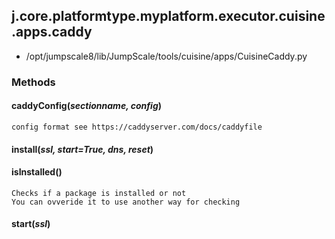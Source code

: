 <!-- toc -->
## j.core.platformtype.myplatform.executor.cuisine.apps.caddy

- /opt/jumpscale8/lib/JumpScale/tools/cuisine/apps/CuisineCaddy.py

### Methods

#### caddyConfig(*sectionname, config*) 

```
config format see https://caddyserver.com/docs/caddyfile

```

#### install(*ssl, start=True, dns, reset*) 

#### isInstalled() 

```
Checks if a package is installed or not
You can ovveride it to use another way for checking

```

#### start(*ssl*) 

